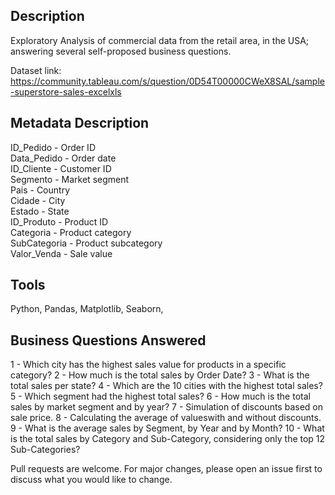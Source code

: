 ## Description

Exploratory Analysis of commercial data from the retail area, in the USA; answering several self-proposed business questions.

Dataset link: <https://community.tableau.com/s/question/0D54T00000CWeX8SAL/sample-superstore-sales-excelxls>

## Metadata Description

ID_Pedido        - Order ID<br>
Data_Pedido      - Order date<br>
ID_Cliente       - Customer ID<br>
Segmento         - Market segment<br>
Pais             - Country<br>
Cidade           - City<br>
Estado           - State<br>
ID_Produto       - Product ID<br>
Categoria        - Product category<br>
SubCategoria     - Product subcategory<br>
Valor_Venda      - Sale value<br>

## Tools

Python, Pandas, Matplotlib, Seaborn, 


## Business Questions Answered

1 - Which city has the highest sales value for products in a specific category?
2 - How much is the total sales by Order Date?
3 - What is the total sales per state?
4 - Which are the 10 cities with the highest total sales?
5 - Which segment had the highest total sales?
6 - How much is the total sales by market segment and by year?
7 - Simulation of discounts based on sale price.
8 - Calculating the average of values ​​with and without discounts.
9 - What is the average sales by Segment, by Year and by Month?
10 - What is the total sales by Category and Sub-Category, considering only the top 12 Sub-Categories?


Pull requests are welcome. For major changes, please open an issue first
to discuss what you would like to change.

